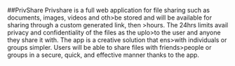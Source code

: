 ##PrivShare
Privshare is a full web application for file sharing such as documents, images, videos and oth>be stored and will be available for sharing through a custom generated link, then >hours. The 24hrs limits avail privacy and confidentiality of the files as the uplo>to the user and anyone they share it with. The app is a creative solution that ens>with individuals or groups simpler. Users will be able to share files with friends>people or groups in a secure, quick, and effective manner thanks to the app.
